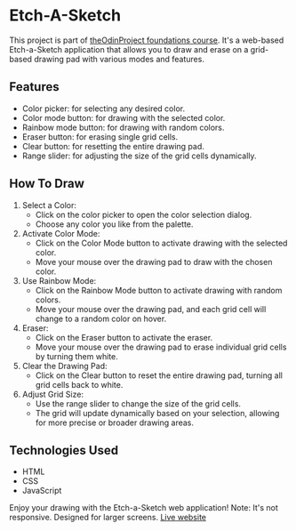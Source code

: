 # Etch-A-Sketch
This project is part of [theOdinProject foundations course](https://www.theodinproject.com/paths/foundations/courses/foundations). It's a web-based Etch-a-Sketch application that allows you to draw and erase on a grid-based drawing pad with various modes and features.

## Features
- Color picker: for selecting any desired color.
- Color mode button:  for drawing with the selected color.
- Rainbow mode button:  for drawing with random colors.
- Eraser button:  for erasing single grid cells.
- Clear button: for resetting the entire drawing pad.
- Range slider: for adjusting the size of the grid cells dynamically.

## How To Draw
1. Select a Color:
    - Click on the color picker to open the color selection dialog.
    - Choose any color you like from the palette.
2. Activate Color Mode:
    - Click on the Color Mode button to activate drawing with the selected color.
    - Move your mouse over the drawing pad to draw with the chosen color.
3. Use Rainbow Mode:
    - Click on the Rainbow Mode button to activate drawing with random colors.
    - Move your mouse over the drawing pad, and each grid cell will change to a random color on hover.
4. Eraser:
    - Click on the Eraser button to activate the eraser.
    - Move your mouse over the drawing pad to erase individual grid cells by turning them white.
5. Clear the Drawing Pad:
    - Click on the Clear button to reset the entire drawing pad, turning all grid cells back to white.
6. Adjust Grid Size:
    - Use the range slider to change the size of the grid cells.
    - The grid will update dynamically based on your selection, allowing for more precise or broader drawing areas.

## Technologies Used
- HTML
- CSS
- JavaScript

Enjoy your drawing with the Etch-a-Sketch web application!
Note: It's not responsive. Designed for larger screens.
[Live website](https://adjeteysowah.github.io/etch-a-sketch/)